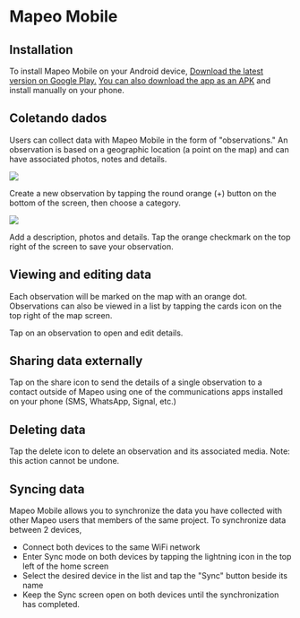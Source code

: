 # Mapeo Mobile

## Installation

To install Mapeo Mobile on your Android device, ​[Download the latest version on Google Play.](https://play.google.com/store/apps/details?id=com.mapeo&hl=en_US)​ ​[You can also download the app as an APK](https://digital-democracy.org/mapeo/latest/android) and install manually on your phone. ​

## Coletando dados

Users can collect data with Mapeo Mobile in the form of "observations." An observation is based on a geographic location \(a point on the map\) and can have associated photos, notes and details.


![](../.gitbook/assets/mm-create-observation.png)

Create a new observation by tapping the round orange \(+\) button on the bottom of the screen, then choose a category.

![](../.gitbook/assets/mm-observation-add-details.png)

Add a description, photos and details. Tap the orange checkmark on the top right of the screen to save your observation.

## Viewing and editing data

Each observation will be marked on the map with an orange dot. Observations can also be viewed in a list by tapping the cards icon on the top right of the map screen.

Tap on an observation to open and edit details.

## Sharing data externally

Tap on the share icon to send the details of a single observation to a contact outside of Mapeo using one of the communications apps installed on your phone \(SMS, WhatsApp, Signal, etc.\)

## Deleting data

Tap the delete icon to delete an observation and its associated media. Note: this action cannot be undone.

## Syncing data

Mapeo Mobile allows you to synchronize the data you have collected with other Mapeo users that members of the same project. To synchronize data between 2 devices,

* Connect both devices to the same WiFi network
* Enter Sync mode on both devices by tapping the lightning icon in the top left of the home screen
* Select the desired device in the list and tap the "Sync" button beside its name
* Keep the Sync screen open on both devices until the synchronization has completed.

